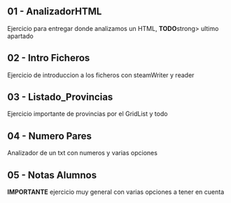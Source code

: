<html>
  <title>
    <h1>EJERCICIOS FICHEROS</h1>
  </title>
  <body>
    <h2>01 - AnalizadorHTML</h2>
    <p>Ejercicio para entregar donde analizamos un HTML, <strong>TODO</strong>strong> ultimo apartado</p>
    <h2>02 - Intro Ficheros</h2>
    <p>Ejercicio de introduccion a los ficheros con steamWriter y reader</p>
    <h2>03 - Listado_Provincias</h2>
    <p>Ejercicio importante de provincias por el GridList y todo</p>
    <h2>04 - Numero Pares</h2>
    <p>Analizador de un txt con numeros y varias opciones</p>
    <h2>05 - Notas Alumnos</h2>
    <p><strong>IMPORTANTE</strong> ejercicio muy general con varias opciones a tener en cuenta</p>
  </body>
</html>
